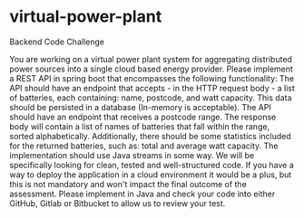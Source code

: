 # virtual-power-plant
Backend Code Challenge

You are working on a virtual power plant system for aggregating distributed power sources into a single cloud based energy provider. Please implement a REST API in spring boot that encompasses the following functionality:
The API should have an endpoint that accepts - in the HTTP request body - a list of batteries, each containing: name, postcode, and watt capacity. This data should be persisted in a database (In-memory is acceptable).
The API should have an endpoint that receives a postcode range. The response body will contain a list of names of batteries that fall within the range, sorted alphabetically. Additionally, there should be some statistics included for the returned batteries, such as: total and average watt capacity.
The implementation should use Java streams in some way.
We will be specifically looking for clean, tested and well-structured code.
If you have a way to deploy the application in a cloud environment it would be a plus, but this is not mandatory and won't impact the final outcome of the assessment.
Please implement in Java and check your code into either GitHub, Gitlab or Bitbucket to allow us to review your test.


